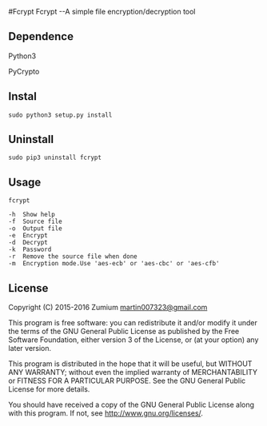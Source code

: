 #Fcrypt
Fcrypt  --A simple file encryption/decryption tool

__Dependence__
---
Python3

PyCrypto

__Instal__
---
	sudo python3 setup.py install

__Uninstall__
---
	sudo pip3 uninstall fcrypt

__Usage__
---
	fcrypt 

	-h	Show help
	-f	Source file
	-o	Output file
	-e 	Encrypt
	-d	Decrypt
	-k	Password
	-r 	Remove the source file when done
	-m	Encryption mode.Use 'aes-ecb' or 'aes-cbc' or 'aes-cfb'

__License__
---
Copyright (C) 2015-2016 Zumium <martin007323@gmail.com>
	
This program is free software: you can redistribute it and/or modify it under the terms of the GNU General Public License as published by the Free Software Foundation, either version 3 of the License, or (at your option) any later version.

This program is distributed in the hope that it will be useful, but WITHOUT ANY WARRANTY; without even the implied warranty of MERCHANTABILITY or FITNESS FOR A PARTICULAR PURPOSE. See the GNU General Public License for more details.

You should have received a copy of the GNU General Public License along with this program. If not, see <http://www.gnu.org/licenses/>.
